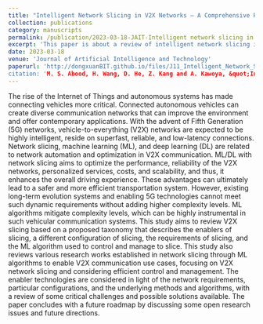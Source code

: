 ```yaml
---
title: "Intelligent Network Slicing in V2X Networks – A Comprehensive Review"
collection: publications
category: manuscripts
permalink: /publication/2023-03-18-JAIT-Intelligent network slicing in V2X networks–A comprehensive review-number-11
excerpt: 'This paper is about a review of intelligent network slicing in V2X networks.'
date: 2023-03-18
venue: 'Journal of Artificial Intelligence and Technology'
paperurl: 'http://dongxuanBIT.github.io/files/J11_Intelligent_Network_Slicing_in_V2X_Networks_A_Comprehensive_Review.pdf
citation: 'M. S. Abood, H. Wang, D. He, Z. Kang and A. Kawoya, &quot;Intelligent network slicing in V2X networks–A comprehensive review,&quot; <i>J. Artif. Intell. Technol.</i>, vol. 3, no. 2, pp. 78–84, Mar. 2023.'
---
```


The rise of the Internet of Things and autonomous systems has made connecting vehicles more critical. Connected autonomous vehicles can create diverse communication networks that can improve the environment and offer contemporary applications. With the advent of Fifth Generation (5G) networks, vehicle-to-everything (V2X) networks are expected to be highly intelligent, reside on superfast, reliable, and low-latency connections. Network slicing, machine learning (ML), and deep learning (DL) are related to network automation and optimization in V2X communication. ML/DL with network slicing aims to optimize the performance, reliability of the V2X networks, personalized services, costs, and scalability, and thus, it enhances the overall driving experience. These advantages can ultimately lead to a safer and more efficient transportation system. However, existing long-term evolution systems and enabling 5G technologies cannot meet such dynamic requirements without adding higher complexity levels. ML algorithms mitigate complexity levels, which can be highly instrumental in such vehicular communication systems. This study aims to review V2X slicing based on a proposed taxonomy that describes the enablers of slicing, a different configuration of slicing, the requirements of slicing, and the ML algorithm used to control and manage to slice. This study also reviews various research works established in network slicing through ML algorithms to enable V2X communication use cases, focusing on V2X network slicing and considering efficient control and management. The enabler technologies are considered in light of the network requirements, particular configurations, and the underlying methods and algorithms, with a review of some critical challenges and possible solutions available. The paper concludes with a future roadmap by discussing some open research issues and future directions.